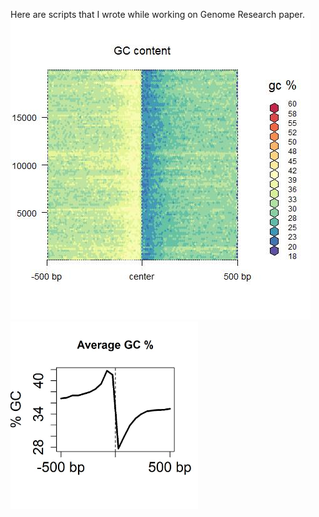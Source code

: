 Here are scripts that I wrote while working on Genome Research paper.
<img src=./GC_Heatmap.jpg> <img src=./GC_AveragePlot.jpg width=300>

